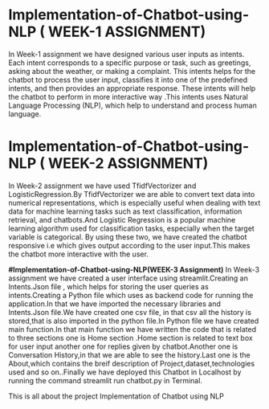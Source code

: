 # Implementation-of-Chatbot-using-NLP ( WEEK-1 ASSIGNMENT)
In Week-1 assignment we have  designed  various user inputs as intents. Each intent corresponds to a specific purpose or task, such as greetings, asking about the weather, or making a complaint. This intents helps for the chatbot to  process the user input, classifies it into one of the predefined intents, and then provides an appropriate response.
These intents  will help   the chatbot  to perform in more interactive way .This intents uses  Natural Language Processing (NLP), which help to understand and process human language.


# Implementation-of-Chatbot-using-NLP ( WEEK-2 ASSIGNMENT)
In Week-2 assignment we have used TfidfVectorizer and LogisticRegression.By TfidfVectorizer we are able  to convert text data into numerical representations, which is  especially useful when dealing with text data for machine learning tasks such as text classification, information retrieval, and chatbots.And Logistic Regression is a popular machine learning algorithm used for classification tasks, especially when the target variable is categorical. By using these two, we have created the chatbot responsive i.e which gives output according to the user input.This makes the chatbot more interactive with the user.


**#Implementation-of-Chatbot-using-NLP(WEEK-3 Assignment)**
In Week-3 assignment we have created a user interface using streamlit.Creating an Intents.Json file , which helps for storing the user queries as intents.Creating a Python file  which uses as backend code for running the application.In that we have imported the necessary libraries and Intents.Json file.We have created one csv file, in that csv all the history is stored,that is also imported in the python file.In Python file  we have created main function.In that main function we have written the code that is related to three sections one is Home section .Home section is  related to text box for user input another one for replies given by chatbot.Another one is Conversation History,in that we are able to see the history.Last one is the About,which contains the breif description of Project,dataset,technologies used and so on..Finally we have deployed this Chatbot in Localhost by running the command streamlit run chatbot.py in Terminal.



This is all about the project Implementation of Chatbot using NLP
